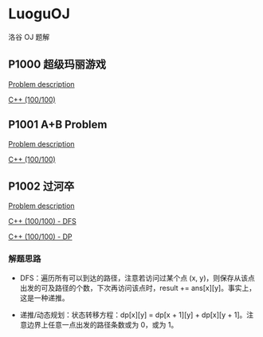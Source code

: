 # LuoguOJ
洛谷 OJ 题解

## P1000 超级玛丽游戏

[Problem description](https://www.luogu.org/problemnew/show/P1000)

[C++ (100/100)](https://github.com/Heliovic/LuoguOJ/blob/master/P1000/main.cpp)

## P1001 A+B Problem

[Problem description](https://www.luogu.org/problemnew/show/P1001)

[C++ (100/100)](https://github.com/Heliovic/LuoguOJ/blob/master/P1001/main.cpp)

## P1002 过河卒

[Problem description](https://www.luogu.org/problemnew/show/P1002)

[C++ (100/100) - DFS](https://github.com/Heliovic/LuoguOJ/blob/master/P1002/main.cpp)

[C++ (100/100) - DP](https://github.com/Heliovic/LuoguOJ/blob/master/P1002/main-dp.cpp)

### 解题思路

* DFS：遍历所有可以到达的路径，注意若访问过某个点 (x, y)，则保存从该点出发的可及路径的个数，下次再访问该点时，result += ans[x][y]。事实上，这是一种递推。

* 递推/动态规划：状态转移方程：dp[x][y] = dp[x + 1][y] + dp[x][y + 1]。注意边界上任意一点出发的路径条数或为 0，或为 1。
